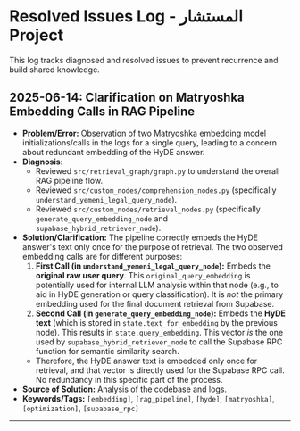# Resolved Issues Log - المستشار Project

This log tracks diagnosed and resolved issues to prevent recurrence and build shared knowledge.

## 2025-06-14: Clarification on Matryoshka Embedding Calls in RAG Pipeline

*   **Problem/Error:** Observation of two Matryoshka embedding model initializations/calls in the logs for a single query, leading to a concern about redundant embedding of the HyDE answer.
*   **Diagnosis:**
    *   Reviewed `src/retrieval_graph/graph.py` to understand the overall RAG pipeline flow.
    *   Reviewed `src/custom_nodes/comprehension_nodes.py` (specifically `understand_yemeni_legal_query_node`).
    *   Reviewed `src/custom_nodes/retrieval_nodes.py` (specifically `generate_query_embedding_node` and `supabase_hybrid_retriever_node`).
*   **Solution/Clarification:**
    The pipeline correctly embeds the HyDE answer's text only once for the purpose of retrieval. The two observed embedding calls are for different purposes:
    1.  **First Call (in `understand_yemeni_legal_query_node`):** Embeds the **original raw user query**. This `original_query_embedding` is potentially used for internal LLM analysis within that node (e.g., to aid in HyDE generation or query classification). It is *not* the primary embedding used for the final document retrieval from Supabase.
    2.  **Second Call (in `generate_query_embedding_node`):** Embeds the **HyDE text** (which is stored in `state.text_for_embedding` by the previous node). This results in `state.query_embedding`. This vector *is* the one used by `supabase_hybrid_retriever_node` to call the Supabase RPC function for semantic similarity search.
    *   Therefore, the HyDE answer text is embedded only once for retrieval, and that vector is directly used for the Supabase RPC call. No redundancy in this specific part of the process.
*   **Source of Solution:** Analysis of the codebase and logs.
*   **Keywords/Tags:** `[embedding]`, `[rag_pipeline]`, `[hyde]`, `[matryoshka]`, `[optimization]`, `[supabase_rpc]`

---
